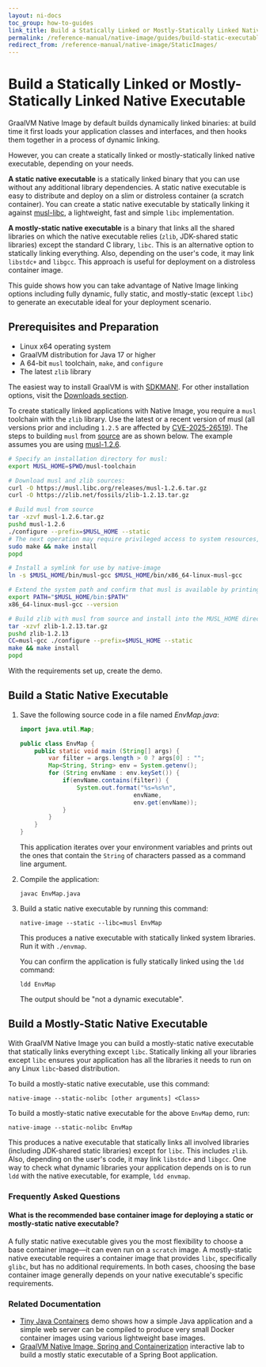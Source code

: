 ```yaml
---
layout: ni-docs
toc_group: how-to-guides
link_title: Build a Statically Linked or Mostly-Statically Linked Native Executable
permalink: /reference-manual/native-image/guides/build-static-executables/
redirect_from: /reference-manual/native-image/StaticImages/
---
```


# Build a Statically Linked or Mostly-Statically Linked Native Executable

GraalVM Native Image by default builds dynamically linked binaries: at build time it first loads your application classes and interfaces, and then hooks them together in a process of dynamic linking.

However, you can create a statically linked or mostly-statically linked native executable, depending on your needs.

**A static native executable** is a statically linked binary that you can use without any additional library dependencies.
A static native executable is easy to distribute and deploy on a slim or distroless container (a scratch container).
You can create a static native executable by statically linking it against [musl-libc](https://musl.libc.org/), a lightweight, fast and simple `libc` implementation.

**A mostly-static native executable** is a binary that links all the shared libraries on which the native executable relies (`zlib`, JDK-shared static libraries) except the standard C library, `libc`. This is an alternative option to statically linking everything. Also, depending on the user's code, it may link `libstdc+` and `libgcc`.
This approach is useful for deployment on a distroless container image.

This guide shows how you can take advantage of Native Image linking options including fully dynamic, fully static, and mostly-static (except `libc`) to generate an executable ideal for your deployment scenario.

## Prerequisites and Preparation

- Linux x64 operating system
- GraalVM distribution for Java 17 or higher
- A 64-bit `musl` toolchain, `make`, and `configure`
- The latest `zlib` library

The easiest way to install GraalVM is with [SDKMAN!](https://sdkman.io/jdks#graal).
For other installation options, visit the [Downloads section](https://www.graalvm.org/downloads/).

To create statically linked applications with Native Image, you require a `musl` toolchain with the `zlib` library.
Use the latest or a recent version of musl (all versions prior and including `1.2.5` are affected by [CVE-2025-26519](https://www.openwall.com/lists/musl/2025/02/13/1)).
The steps to building `musl` from [source](https://musl.libc.org/) are as shown below.
The example assumes you are using [musl-1.2.6](https://musl.libc.org/releases/musl-1.2.6.tar.gz).

```bash
# Specify an installation directory for musl:
export MUSL_HOME=$PWD/musl-toolchain

# Download musl and zlib sources:
curl -O https://musl.libc.org/releases/musl-1.2.6.tar.gz
curl -O https://zlib.net/fossils/zlib-1.2.13.tar.gz

# Build musl from source
tar -xzvf musl-1.2.6.tar.gz
pushd musl-1.2.6
./configure --prefix=$MUSL_HOME --static
# The next operation may require privileged access to system resources, so use sudo
sudo make && make install
popd

# Install a symlink for use by native-image
ln -s $MUSL_HOME/bin/musl-gcc $MUSL_HOME/bin/x86_64-linux-musl-gcc

# Extend the system path and confirm that musl is available by printing its version
export PATH="$MUSL_HOME/bin:$PATH"
x86_64-linux-musl-gcc --version

# Build zlib with musl from source and install into the MUSL_HOME directory
tar -xzvf zlib-1.2.13.tar.gz
pushd zlib-1.2.13
CC=musl-gcc ./configure --prefix=$MUSL_HOME --static
make && make install
popd
```

With the requirements set up, create the demo.

## Build a Static Native Executable

1. Save the following source code in a file named _EnvMap.java_:
    ```java
    import java.util.Map;

    public class EnvMap {
        public static void main (String[] args) {
            var filter = args.length > 0 ? args[0] : "";
            Map<String, String> env = System.getenv();
            for (String envName : env.keySet()) {
                if(envName.contains(filter)) {
                    System.out.format("%s=%s%n",
                                    envName,
                                    env.get(envName));
                }
            }
        }
    }
    ```
    This application iterates over your environment variables and prints out the ones that contain the `String` of characters passed as a command line argument.

2. Compile the application:
    ```shell
    javac EnvMap.java
    ```

3. Build a static native executable by running this command:
    ```shell
    native-image --static --libc=musl EnvMap
    ```
    This produces a native executable with statically linked system libraries.
    Run it with `./envmap`.

    You can confirm the application is fully statically linked using the `ldd` command:
    ```shell
    ldd EnvMap
    ```
    The output should be "not a dynamic executable".

## Build a Mostly-Static Native Executable

With GraalVM Native Image you can build a mostly-static native executable that statically links everything except `libc`. 
Statically linking all your libraries except `libc` ensures your application has all the libraries it needs to run on any Linux `libc`-based distribution.

To build a mostly-static native executable, use this command:
```shell
native-image --static-nolibc [other arguments] <Class>
```

To build a mostly-static native executable for the above `EnvMap` demo, run:
```shell
native-image --static-nolibc EnvMap
```

This produces a native executable that statically links all involved libraries (including JDK-shared static libraries) except for `libc`. 
This includes `zlib`. 
Also, depending on the user's code, it may link `libstdc+` and `libgcc`. 
One way to check what dynamic libraries your application depends on is to run `ldd` with the native executable, for example, `ldd envmap`.

### Frequently Asked Questions

#### What is the recommended base container image for deploying a static or mostly-static native executable?

A fully static native executable gives you the most flexibility to choose a base container image&mdash;it can even run on a `scratch` image.
A mostly-static native executable requires a container image that provides `libc`, specifically `glibc`, but has no additional requirements.
In both cases, choosing the base container image generally depends on your native executable's specific requirements.

### Related Documentation

* [Tiny Java Containers](https://github.com/graalvm/graalvm-demos/tree/master/native-image/tiny-java-containers) demo shows how a simple Java application and a simple web server can be compiled to produce very small Docker container images using various lightweight base images.
* [GraalVM Native Image, Spring and Containerization](https://luna.oracle.com/lab/fdfd090d-e52c-4481-a8de-dccecdca7d68) interactive lab to build a mostly static executable of a Spring Boot application.